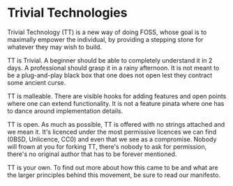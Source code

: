 # Trivial Technologies

Trivial Technology (TT) is a new way of doing FOSS, whose goal is to maximally empower the individual, by providing a stepping stone for whatever they may wish to build.

TT is Trivial. A beginner should be able to completely understand it in 2 days. A professional should grasp it in a rainy afternoon. It is not meant to be a plug-and-play black box that one does not open lest they contract some ancient curse.

TT is malleable. There are visible hooks for adding features and open points where one can extend functionality. It is not a feature pinata where one has to dance around implementation details.

TT is open. As much as possible, TT is offered with no strings attached and we mean it. It's licenced under the most permissive licences we can find (0BSD, Unlicence, CC0) and even that we see as a compromise. Nobody will frown at you for forking TT, there's nobody to ask for permission, there's no original author that has to be forever mentioned.

TT is your own. To find out more about how this came to be and what are the larger principles behind this movement, be sure to read our manifesto.
